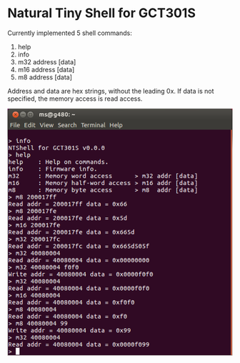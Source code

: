 # Natural Tiny Shell for GCT301S

Currently implemented 5 shell commands:
1. help
2. info
3. m32 address [data]
4. m16 address [data]
5. m8  address [data]

Address and data are hex strings, without the leading 0x.
If data is not specified, the memory access is read access.

![ntshell terminal](../screenshots/ntshell_demo_pic_1.png)

